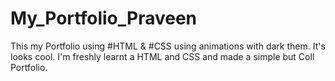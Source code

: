 # My_Portfolio_Praveen
This my Portfolio using #HTML &amp; #CSS using animations with dark them. It's looks cool. I'm freshly learnt a HTML and CSS and made a simple but Coll Portfolio.
